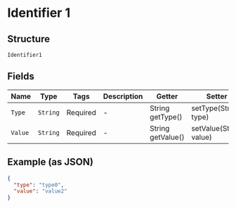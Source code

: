 
# Identifier 1

## Structure

`Identifier1`

## Fields

| Name | Type | Tags | Description | Getter | Setter |
|  --- | --- | --- | --- | --- | --- |
| `Type` | `String` | Required | - | String getType() | setType(String type) |
| `Value` | `String` | Required | - | String getValue() | setValue(String value) |

## Example (as JSON)

```json
{
  "type": "type0",
  "value": "value2"
}
```

